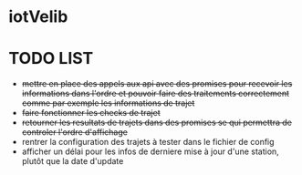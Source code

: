 # iotVelib

TODO LIST
===

* ~~mettre en place des appels aux api avec des promises pour recevoir les informations dans l'ordre et pouvoir faire des traitements correctement comme par exemple les informations de trajet~~
* ~~faire fonctionner les checks de trajet~~
* ~~retourner les resultats de trajets dans des promises se qui permettra de controler l'ordre d'affichage~~
* rentrer la configuration des trajets à tester dans le fichier de config
* afficher un délai pour les infos de derniere mise à jour d'une station, plutôt que la date d'update